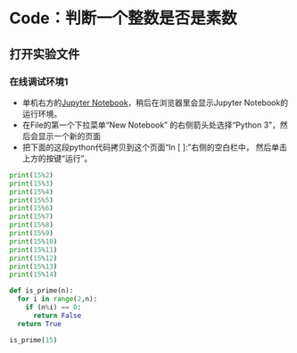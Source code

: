 # Code：判断一个整数是否是素数

## 打开实验文件

### 在线调试环境1

- 单机右方的[Jupyter Notebook](https://mybinder.org/v2/gh/ipython/ipython-in-depth/master?filepath=binder/Index.ipynb)，稍后在浏览器里会显示Jupyter Notebook的运行环境。
- 在File的第一个下拉菜单“New Notebook” 的右侧箭头处选择“Python 3”，然后会显示一个新的页面
- 把下面的这段python代码拷贝到这个页面“In [ ]:”右侧的空白栏中， 然后单击上方的按键“运行”。

```python
print(15%2)
print(15%3)
print(15%4) 
print(15%5)
print(15%6)
print(15%7)
print(15%8)
print(15%9)
print(15%10)
print(15%11)
print(15%12)
print(15%13)
print(15%14)
```

```python
def is_prime(n):
  for i in range(2,n):
    if (n%i) == 0:
      return False
  return True

is_prime(15)
```


